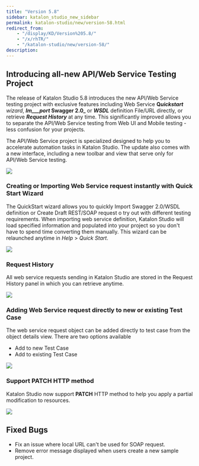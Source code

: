```yaml
---
title: "Version 5.8"
sidebar: katalon_studio_new_sidebar
permalink: katalon-studio/new/version-58.html
redirect_from:
    - "/display/KD/Version%205.8/"
    - "/x/rhTR/"
    - "/katalon-studio/new/version-58/"
description:
---
```

Introducing all-new API/Web Service Testing Project
---------------------------------------------------

The release of Katalon Studio 5.8 introduces the new API/Web Service testing project with exclusive features including Web Service **Q**_**uickstart** wizard_, **_Im___port_ Swagger 2.0_** or **_WSDL_** definition File/URL directly, or retrieve **_Request History_** at any time. This significantly improved allows you to separate the API/Web Service testing from Web UI and Mobile testing - less confusion for your projects.

The API/Web Service project is specialized designed to help you to accelerate automation tasks in Katalon Studio. The update also comes with a new interface, including a new toolbar and view that serve only for API/Web Service testing.

![](../../images/katalon-studio/new/version-58/New-API.png)

### Creating or Importing Web Service request instantly with Quick Start Wizard

The QuickStart wizard allows you to quickly Import Swagger 2.0/WSDL definition or Create Draft REST/SOAP request o try out with different testing requirements. When importing web service definition, Katalon Studio will load specified information and populated into your project so you don't have to spend time converting them manually. This wizard can be relaunched anytime in _Help_ \> _Quick Start_. 

![](../../images/katalon-studio/new/version-58/Screen-Shot-2018-10-09-at-4.41.24-PM.png)

### Request History

All web service requests sending in Katalon Studio are stored in the Request History panel in which you can retrieve anytime.

![](../../images/katalon-studio/new/version-58/Screen-Shot-2018-10-05-at-3.16.04-PM.png)

### Adding Web Service request directly to new or existing Test Case

The web service request object can be added directly to test case from the object details view. There are two options available

*   Add to new Test Case
*   Add to existing Test Case

![](../../images/katalon-studio/new/version-58/Screen-Shot-2018-10-05-at-3.17.25-PM.png)

### Support PATCH HTTP method

Katalon Studio now support **PATCH** HTTP method to help you apply a partial modification to resources. 

![](../../images/katalon-studio/new/version-58/Screen-Shot-2018-10-08-at-11.35.42-AM.png)

Fixed Bugs
----------

*   Fix an issue where local URL can't be used for SOAP request.
*   Remove error message displayed when users create a new sample project.